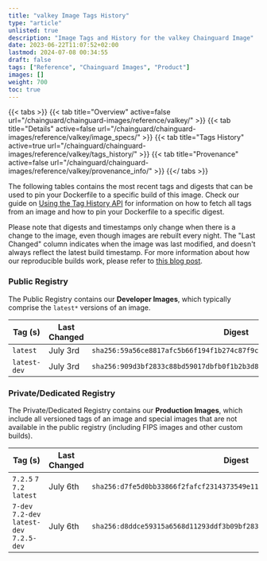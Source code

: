 ```yaml
---
title: "valkey Image Tags History"
type: "article"
unlisted: true
description: "Image Tags and History for the valkey Chainguard Image"
date: 2023-06-22T11:07:52+02:00
lastmod: 2024-07-08 00:34:55
draft: false
tags: ["Reference", "Chainguard Images", "Product"]
images: []
weight: 700
toc: true
---
```


{{< tabs >}}
{{< tab title="Overview" active=false url="/chainguard/chainguard-images/reference/valkey/" >}}
{{< tab title="Details" active=false url="/chainguard/chainguard-images/reference/valkey/image_specs/" >}}
{{< tab title="Tags History" active=true url="/chainguard/chainguard-images/reference/valkey/tags_history/" >}}
{{< tab title="Provenance" active=false url="/chainguard/chainguard-images/reference/valkey/provenance_info/" >}}
{{</ tabs >}}

The following tables contains the most recent tags and digests that can be used to pin your Dockerfile to a specific build of this image. Check our guide on [Using the Tag History API](/chainguard/chainguard-images/using-the-tag-history-api/) for information on how to fetch all tags from an image and how to pin your Dockerfile to a specific digest.

Please note that digests and timestamps only change when there is a change to the image, even though images are rebuilt every night. The "Last Changed" column indicates when the image was last modified, and doesn't always reflect the latest build timestamp. For more information about how our reproducible builds work, please refer to [this blog post](https://www.chainguard.dev/unchained/reproducing-chainguards-reproducible-image-builds).

### Public Registry
The Public Registry contains our **Developer Images**, which typically comprise the `latest*` versions of an image.

| Tag (s)       | Last Changed | Digest                                                                    |
|---------------|--------------|---------------------------------------------------------------------------|
|  `latest`     | July 3rd     | `sha256:59a56ce8817afc5b66f194f1b274c87f9c53b77b3eeae22d7e86eb03a425c754` |
|  `latest-dev` | July 3rd     | `sha256:909d3bf2833c88bd59017dbfb0f1b2b3d8d1ddc670ea5733b4e172d6b5a14be8` |


### Private/Dedicated Registry
The Private/Dedicated Registry contains our **Production Images**, which include all versioned tags of an image and special images that are not available in the public registry (including FIPS images and other custom builds).

| Tag (s)                                     | Last Changed | Digest                                                                    |
|---------------------------------------------|--------------|---------------------------------------------------------------------------|
|  `7.2.5` `7` `7.2` `latest`                 | July 6th     | `sha256:d7fe5d0bb33866f2fafcf2314373549e11baf79a2617c9dce06f3db52cf15ad1` |
|  `7-dev` `7.2-dev` `latest-dev` `7.2.5-dev` | July 6th     | `sha256:d8ddce59315a6568d11293ddf3b09bf283620e44c131d0db152b98f1176bac23` |

